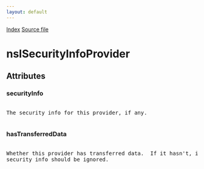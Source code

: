 ```yaml
---
layout: default
---
```

<div id='links'><a href="../index.html">Index</a>
<a href="http://dxr.mozilla.org/mozilla-central/source/netwerk/base/public/nsISecurityInfoProvider.idl">Source file</a>
</div>

# nsISecurityInfoProvider #

## Attributes ##

### securityInfo ###
<pre>  
The security info for this provider, if any.  
  
</pre>
### hasTransferredData ###
<pre>  
Whether this provider has transferred data.  If it hasn't, its  
security info should be ignored.  
  
</pre>